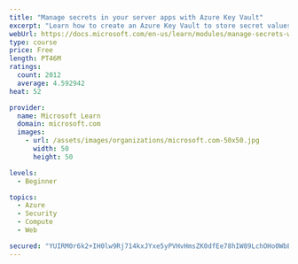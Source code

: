 ```yaml
---
title: "Manage secrets in your server apps with Azure Key Vault"
excerpt: "Learn how to create an Azure Key Vault to store secret values and how to enable secure access to the vault."
webUrl: https://docs.microsoft.com/en-us/learn/modules/manage-secrets-with-azure-key-vault/
type: course
price: Free
length: PT46M
ratings:
  count: 2012
  average: 4.592942
heat: 52

provider:
  name: Microsoft Learn
  domain: microsoft.com
  images:
    - url: /assets/images/organizations/microsoft.com-50x50.jpg
      width: 50
      height: 50

levels:
  - Beginner

topics:
  - Azure
  - Security
  - Compute
  - Web

secured: "YUIRM0r6k2+IH0lw9Rj714kxJYxe5yPVHvHmsZK0dfEe78hIW89LchOHo0WbEuHoYQUFHaEc6oDlpgLt5MHMFnTNMp8vRJRstsqcOfek/iB0xwFKT0CB9kK2BbkZyMDRZqeYhUTxC5T6k9m5Tlluw5idIlJ8KrdPZguWJk0bIg1Gp9upFmGqr5nuM3cequtuIvCY/JlbIXb0fTdWygLblY6JqLItR7eqmCZ1VOssInvZJHhh1gYUcEaJO7drpW/dg2RsSvIjVCcGhkbkVU0u7pn8ZdpJ5o1EctY/KNePzQBktxbrKlkYfGUSWalADkdFqWmLSCWeodDgUCXSXorIN5imnpTLVNBdyZmJSA1YZjJ0/rJq+W7z/7u7LZgFgFScvFlZbO8quxNAc8qjwmdzhXCXzFPYaEjAbzD2kA92sak=;p0FTTOMZs2vKZVoxI2ZX8w=="
---
```


